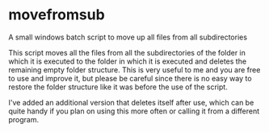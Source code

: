 # movefromsub
A small windows batch script to move up all files from all subdirectories

This script moves all the files from all the subdirectories of the folder in which it is executed to the folder in which it is executed and deletes the remaining empty folder structure.
This is very useful to me and you are free to use and improve it, but please be careful since there is no easy way to restore the folder structure like it was before the use of the script.

I've added an additional version that deletes itself after use, which can be quite handy if you plan on using this more often or calling it from a different program.

